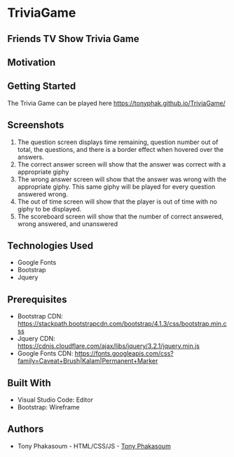 # TriviaGame
## Friends TV Show Trivia Game
## Motivation
## Getting Started
The Trivia Game can be played here https://tonyphak.github.io/TriviaGame/
## Screenshots
1. The question screen displays time remaining, question number out of total, the questions, and there is a border effect when hovered over the answers.
2. The correct answer screen will show that the answer was correct with a appropriate giphy
3. The wrong answer screen will show that the answer was wrong with the appropriate giphy. This same giphy will be played for every question answered wrong.
4. The out of time screen will show that the player is out of time with no giphy to be displayed.
5. The scoreboard screen will show that the number of correct answered, wrong answered, and unanswered
## Technologies Used
* Google Fonts
* Bootstrap
* Jquery
## Prerequisites
* Bootstrap CDN: https://stackpath.bootstrapcdn.com/bootstrap/4.1.3/css/bootstrap.min.css
* Jquery CDN: https://cdnjs.cloudflare.com/ajax/libs/jquery/3.2.1/jquery.min.js
* Google Fonts CDN: https://fonts.googleapis.com/css?family=Caveat+Brush|Kalam|Permanent+Marker
## Built With
* Visual Studio Code: Editor
* Bootstrap: Wireframe
## Authors
* Tony Phakasoum - HTML/CSS/JS - [Tony Phakasoum](https://github.com/tonyphak)



